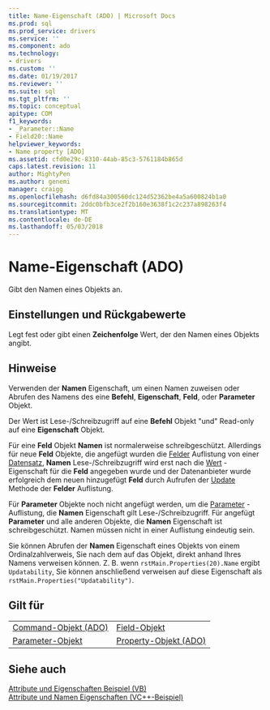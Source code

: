```yaml
---
title: Name-Eigenschaft (ADO) | Microsoft Docs
ms.prod: sql
ms.prod_service: drivers
ms.service: ''
ms.component: ado
ms.technology:
- drivers
ms.custom: ''
ms.date: 01/19/2017
ms.reviewer: ''
ms.suite: sql
ms.tgt_pltfrm: ''
ms.topic: conceptual
apitype: COM
f1_keywords:
- _Parameter::Name
- Field20::Name
helpviewer_keywords:
- Name property [ADO]
ms.assetid: cfd0e29c-8310-44ab-85c3-5761184b865d
caps.latest.revision: 11
author: MightyPen
ms.author: genemi
manager: craigg
ms.openlocfilehash: d6fd84a300560dc124d52362be4a5a600824b1a0
ms.sourcegitcommit: 2ddc0bfb3ce2f2b160e3638f1c2c237a898263f4
ms.translationtype: MT
ms.contentlocale: de-DE
ms.lasthandoff: 05/03/2018
---
```

# <a name="name-property-ado"></a>Name-Eigenschaft (ADO)
Gibt den Namen eines Objekts an.  
  
## <a name="settings-and-return-values"></a>Einstellungen und Rückgabewerte  
 Legt fest oder gibt einen **Zeichenfolge** Wert, der den Namen eines Objekts angibt.  
  
## <a name="remarks"></a>Hinweise  
 Verwenden der **Namen** Eigenschaft, um einen Namen zuweisen oder Abrufen des Namens des eine **Befehl**, **Eigenschaft**, **Feld**, oder **Parameter**  Objekt.  
  
 Der Wert ist Lese-/Schreibzugriff auf eine **Befehl** Objekt "und" Read-only auf eine **Eigenschaft** Objekt.  
  
 Für eine **Feld** Objekt **Namen** ist normalerweise schreibgeschützt. Allerdings für neue **Feld** Objekte, die angefügt wurden die [Felder](../../../ado/reference/ado-api/fields-collection-ado.md) Auflistung von einer [Datensatz](../../../ado/reference/ado-api/record-object-ado.md), **Namen** Lese-/Schreibzugriff wird erst nach die [Wert](../../../ado/reference/ado-api/value-property-ado.md) -Eigenschaft für die **Feld** angegeben wurde und der Datenanbieter wurde erfolgreich dem neuen hinzugefügt **Feld** durch Aufrufen der [ Update](../../../ado/reference/ado-api/update-method.md) Methode der **Felder** Auflistung.  
  
 Für **Parameter** Objekte noch nicht angefügt werden, um die [Parameter](../../../ado/reference/ado-api/parameters-collection-ado.md) -Auflistung, die **Namen** Eigenschaft gilt Lese-/Schreibzugriff. Für angefügt **Parameter** und alle anderen Objekte, die **Namen** Eigenschaft ist schreibgeschützt. Namen müssen nicht in einer Auflistung eindeutig sein.  
  
 Sie können Abrufen der **Namen** Eigenschaft eines Objekts von einem Ordinalzahlverweis, Sie nach dem auf das Objekt, direkt anhand Ihres Namens verweisen können. Z. B. wenn `rstMain.Properties(20).Name` ergibt `Updatability`, Sie können anschließend verweisen auf diese Eigenschaft als `rstMain.Properties("Updatability")`.  
  
## <a name="applies-to"></a>Gilt für  
  
|||  
|-|-|  
|[Command-Objekt (ADO)](../../../ado/reference/ado-api/command-object-ado.md)|[Field-Objekt](../../../ado/reference/ado-api/field-object.md)|  
|[Parameter-Objekt](../../../ado/reference/ado-api/parameter-object.md)|[Property-Objekt (ADO)](../../../ado/reference/ado-api/property-object-ado.md)|  
  
## <a name="see-also"></a>Siehe auch  
 [Attribute und Eigenschaften Beispiel (VB)](../../../ado/reference/ado-api/attributes-and-name-properties-example-vb.md)   
 [Attribute und Namen Eigenschaften (VC++-Beispiel)](../../../ado/reference/ado-api/attributes-and-name-properties-example-vc.md)   
